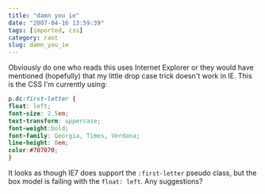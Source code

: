 ```yaml
---
title: "damn you ie"
date: "2007-04-16 13:59:39"
tags: [imported, css]
category: rant
slug: damn_you_ie
---
```

	
Obviously do one who reads this uses Internet Explorer or they would have mentioned (hopefully) that my little drop case trick doesn't work in IE.  This is the CSS I'm currently using:

```css
p.dc:first-letter {
float: left;
font-size: 2.5em;
text-transform: uppercase;
font-weight:bold;
font-family: Georgia, Times, Verdana;
line-height: 0em;
color:#707070;
}
```

It looks as though IE7 does support the `:first-letter` pseudo class, but the box model is failing with the `float: left`.  Any suggestions?
